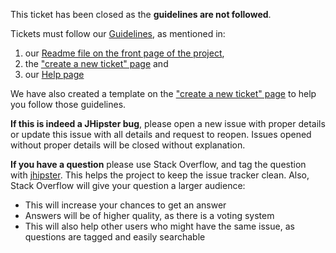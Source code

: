 This ticket has been closed as the **guidelines are not followed**.

Tickets must follow our [Guidelines](https://github.com/jhipster/generator-jhipster/blob/master/CONTRIBUTING.md), as mentioned in:

1. our [Readme file on the front page of the project](https://github.com/jhipster/generator-jhipster/blob/master/README.md),
2. the ["create a new ticket" page](https://github.com/jhipster/generator-jhipster/issues/new/choose) and
3. our [Help page](http://jhipster.tech/help/)

We have also created a template on the ["create a new ticket" page](https://github.com/jhipster/generator-jhipster/issues/new/choose) to help you follow those guidelines.

**If this is indeed a JHipster bug**, please open a new issue with proper details or update this issue with all details and request to reopen.
Issues opened without proper details will be closed without explanation.

**If you have a question** please use Stack Overflow, and tag the question with [jhipster](http://stackoverflow.com/questions/tagged/jhipster). This helps the project to keep the issue tracker clean. Also, Stack Overflow will give your question a larger audience:

- This will increase your chances to get an answer
- Answers will be of higher quality, as there is a voting system
- This will also help other users who might have the same issue, as questions are tagged and easily searchable
